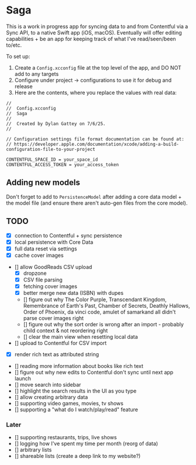 # Saga

This is a work in progress app for syncing data to and from Contentful via a Sync API, to a native Swift app (iOS, macOS). Eventually will offer editing capabilities + be an app for keeping track of what I've read/seen/been to/etc.

To set up:
1. Create a `Config.xcconfig` file at the top level of the app, and DO NOT add to any targets
2. Configure under project -> configurations to use it for debug and release
3. Here are the contents, where you replace the values with real data:
```
//
//  Config.xcconfig
//  Saga
//
//  Created by Dylan Gattey on 7/6/25.
//

// Configuration settings file format documentation can be found at:
// https://developer.apple.com/documentation/xcode/adding-a-build-configuration-file-to-your-project

CONTENTFUL_SPACE_ID = your_space_id
CONTENTFUL_ACCESS_TOKEN = your_access_token
```

## Adding new models
Don't forget to add to `PersistenceModel` after adding a core data model + the model file (and ensure there aren't auto-gen files from the core model).

## TODO
- [x] connection to Contentful + sync persistence
- [x] local persistence with Core Data
- [x] full data reset via settings
- [x] cache cover images
- [] allow GoodReads CSV upload
    - [x] dropzone
    - [x] CSV file parsing
    - [x] fetching cover images
    - [x] better merge new data (ISBN) with dupes
    - [] figure out why The Color Purple, Transcendant Kingdom, Remembrance of Earth's Past, Chamber of Secrets, Deathly Hallows, Order of Phoenix, da vinci code, amulet of samarkand all didn't parse cover images right
    - [] figure out why the sort order is wrong after an import - probably child context & not reordering right
    - [] clear the main view when resetting local data
- [] upload to Contentful for CSV import
- [x] render rich text as attributed string
- [] reading more information about books like rich text
- [] figure out why new edits to Contentful don't sync until next app launch
- [] move search into sidebar
- [] highlight the search results in the UI as you type
- [] allow creating arbitrary data
- [] supporting video games, movies, tv shows
- [] supporting a "what do I watch/play/read" feature

### Later
- [] supporting restaurants, trips, live shows
- [] logging how I've spent my time per month (reorg of data)
- [] arbitrary lists
- [] shareable lists (create a deep link to my website?)

